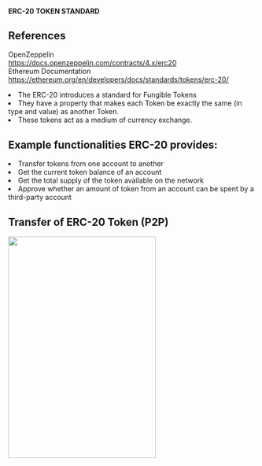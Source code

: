 #### ERC-20 TOKEN STANDARD

## References
  OpenZeppelin <br>
    https://docs.openzeppelin.com/contracts/4.x/erc20 <br>
  Ethereum Documentation <br>
    https://ethereum.org/en/developers/docs/standards/tokens/erc-20/

<li>The ERC-20 introduces a standard for Fungible Tokens
<li>They have a property that makes each Token be exactly the same (in type and value) as another Token.
<li>These tokens act as a medium of currency exchange.

## Example functionalities ERC-20 provides:
<li>Transfer tokens from one account to another
<li>Get the current token balance of an account
<li>Get the total supply of the token available on the network
<li>Approve whether an amount of token from an account can be spent by a third-party account
  
## Transfer of ERC-20 Token (P2P)

  <img src="https://github.com/digidrills/web3-samples/blob/main/docs/figures/ERC20.png" width="300px" height="450px"/>

